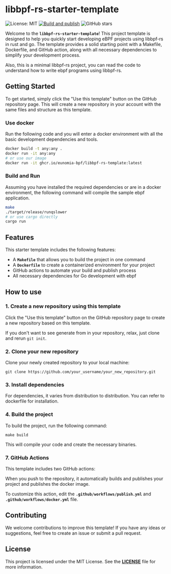 # **libbpf-rs-starter-template**

![License: MIT](https://img.shields.io/badge/License-MIT-green.svg)
[![Build and publish](https://github.com/eunomia-bpf/libbpf-rs-starter-template/actions/workflows/publish.yml/badge.svg)](https://github.com/eunomia-bpf/libbpf-rs-starter-template/actions/workflows/publish.yml)
![GitHub stars](https://img.shields.io/github/stars/eunomia-bpf/libbpf-rs-starter-template?style=social)

Welcome to the **`libbpf-rs-starter-template`**! This project template is designed to help you quickly start
developing eBPF projects using libbpf-rs in rust and go. The template provides a solid starting point with a Makefile,
Dockerfile, and GitHub action, along with all necessary dependencies to simplify your development process.

Also, this is a minimal libbpf-rs project, you can read the code to understand how to write ebpf programs using libbpf-rs.

## **Getting Started**

To get started, simply click the "Use this template" button on the GitHub repository page. This will create
a new repository in your account with the same files and structure as this template.

### Use docker

Run the following code and you will enter a docker environment with all the basic development dependencies and tools.

```sh
docker build -t any:any .
docker run -it any:any
# or use our image
docker run -it ghcr.io/eunomia-bpf/libbpf-rs-template:latest
```

### Build and Run

Assuming you have installed the required dependencies or are in a docker environment,
the following command will compile the sample ebpf application.

```sh
make
./target/release/runqslower
# or use cargo directly
cargo run
```

## **Features**

This starter template includes the following features:

- A **`Makefile`** that allows you to build the project in one command
- A **`Dockerfile`** to create a containerized environment for your project
- GitHub actions to automate your build and publish process
- All necessary dependencies for Go development with ebpf

## **How to use**

### **1. Create a new repository using this template**

Click the "Use this template" button on the GitHub repository page to create a new repository based on this template.

If you don't want to see generate from in your repository, relax, just clone and rerun `git init`.

### **2. Clone your new repository**

Clone your newly created repository to your local machine:

```
git clone https://github.com/your_username/your_new_repository.git
```

### **3. Install dependencies**

For dependencies, it varies from distribution to distribution.
You can refer to dockerfile for installation.

### **4. Build the project**

To build the project, run the following command:

```
make build
```

This will compile your code and create the necessary binaries.

### **7. GitHub Actions**

This template includes two GitHub actions:

When you push to the repository, it automatically builds and publishes your project and publishes the docker image.

To customize this action, edit the **`.github/workflows/publish.yml`** and **`.github/workflows/docker.yml`** file.

## **Contributing**

We welcome contributions to improve this template! If you have any ideas or suggestions,
feel free to create an issue or submit a pull request.

## **License**

This project is licensed under the MIT License. See the **[LICENSE](LICENSE)** file for more information.
